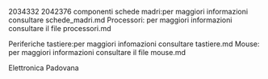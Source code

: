 2034332 
2042376 
componenti
schede madri:per maggiori informazioni consultare schede_madri.md 
Processori: per maggiori informazioni consultare il file processori.md 

Periferiche
tastiere:per maggiori infomazioni consultare tastiere.md
Mouse: per maggiori informazioni consultare il file mouse.md

Elettronica Padovana